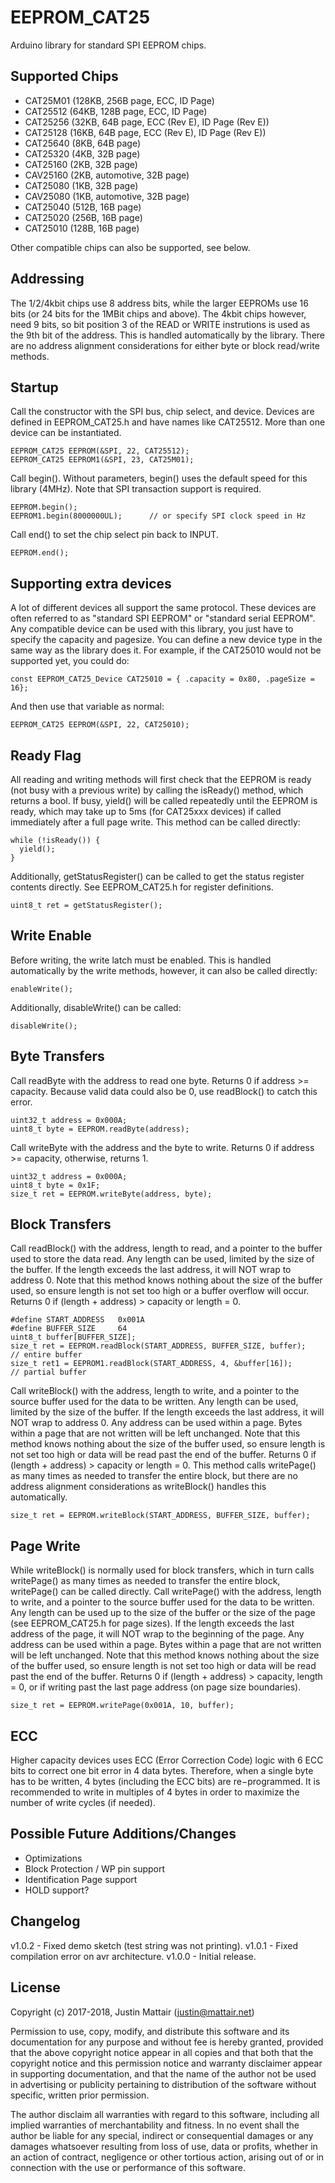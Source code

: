 # EEPROM_CAT25

Arduino library for standard SPI EEPROM chips.


## Supported Chips

* CAT25M01 (128KB, 256B page, ECC, ID Page)
* CAT25512 (64KB, 128B page, ECC, ID Page)
* CAT25256 (32KB, 64B page, ECC (Rev E), ID Page (Rev E))
* CAT25128 (16KB, 64B page, ECC (Rev E), ID Page (Rev E))
* CAT25640 (8KB, 64B page)
* CAT25320 (4KB, 32B page)
* CAT25160 (2KB, 32B page)
* CAV25160 (2KB, automotive, 32B page)
* CAT25080 (1KB, 32B page)
* CAV25080 (1KB, automotive, 32B page)
* CAT25040 (512B, 16B page)
* CAT25020 (256B, 16B page)
* CAT25010 (128B, 16B page)

Other compatible chips can also be supported, see below.


## Addressing

The 1/2/4kbit chips use 8 address bits, while the larger EEPROMs use
16 bits (or 24 bits for the 1MBit chips and above). The 4kbit chips however, need
9 bits, so bit position 3 of the READ or WRITE instrutions is used as the 9th
bit of the address. This is handled automatically by the library. There are no
address alignment considerations for either byte or block read/write methods.


## Startup

Call the constructor with the SPI bus, chip select, and device. Devices are defined
in EEPROM_CAT25.h and have names like CAT25512. More than one device can be instantiated.

```
EEPROM_CAT25 EEPROM(&SPI, 22, CAT25512);
EEPROM_CAT25 EEPROM1(&SPI, 23, CAT25M01);
```

Call begin(). Without parameters, begin() uses the default speed for this
library (4MHz). Note that SPI transaction support is required.

```
EEPROM.begin();
EEPROM1.begin(8000000UL);      // or specify SPI clock speed in Hz
```

Call end() to set the chip select pin back to INPUT.

```
EEPROM.end();
```

## Supporting extra devices

A lot of different devices all support the same protocol. These devices are often
referred to as "standard SPI EEPROM" or "standard serial EEPROM". Any compatible device
can be used with this library, you just have to specify the capacity and pagesize. You
can define a new device type in the same way as the library does it. For example, if the
CAT25010 would not be supported yet, you could do:

    const EEPROM_CAT25_Device CAT25010 = { .capacity = 0x80, .pageSize = 16};

And then use that variable as normal:

    EEPROM_CAT25 EEPROM(&SPI, 22, CAT25010);

## Ready Flag

All reading and writing methods will first check that the EEPROM is ready (not busy with
a previous write) by calling the isReady() method, which returns a bool. If busy, yield()
will be called repeatedly until the EEPROM is ready, which may take up to 5ms (for
CAT25xxx devices) if called immediately after a full page write. This method can be
called directly:

```
while (!isReady()) {
  yield();
}
```

Additionally, getStatusRegister() can be called to get the status register contents directly.
See EEPROM_CAT25.h for register definitions.

```
uint8_t ret = getStatusRegister();
```


## Write Enable

Before writing, the write latch must be enabled. This is handled automatically by the write
methods, however, it can also be called directly:

```
enableWrite();
```

Additionally, disableWrite() can be called:

```
disableWrite();
```


## Byte Transfers

Call readByte with the address to read one byte. Returns 0 if address >= capacity.
Because valid data could also be 0, use readBlock() to catch this error.

```
uint32_t address = 0x000A;
uint8_t byte = EEPROM.readByte(address);
```

Call writeByte with the address and the byte to write. Returns 0 if address >= capacity,
otherwise, returns 1.

```
uint32_t address = 0x000A;
uint8_t byte = 0x1F;
size_t ret = EEPROM.writeByte(address, byte);
```


## Block Transfers

Call readBlock() with the address, length to read, and a pointer to the buffer used to
store the data read. Any length can be used, limited by the size of the buffer. If the length
exceeds the last address, it will NOT wrap to address 0. Note that this method knows nothing about
the size of the buffer used, so ensure length is not set too high or a buffer overflow will
occur. Returns 0 if (length + address) > capacity or length = 0.

```
#define START_ADDRESS   0x001A
#define BUFFER_SIZE     64
uint8_t buffer[BUFFER_SIZE];
size_t ret = EEPROM.readBlock(START_ADDRESS, BUFFER_SIZE, buffer);        // entire buffer
size_t ret1 = EEPROM1.readBlock(START_ADDRESS, 4, &buffer[16]);           // partial buffer
```

Call writeBlock() with the address, length to write, and a pointer to the source buffer used
for the data to be written. Any length can be used, limited by the size of the buffer. If the
length exceeds the last address, it will NOT wrap to address 0. Any address can be used within
a page. Bytes within a page that are not written will be left unchanged. Note that this method
knows nothing about the size of the buffer used, so ensure length is not set too high or data
will be read past the end of the buffer. Returns 0 if (length + address) > capacity or
length = 0. This method calls writePage() as many times as needed to transfer the entire block,
but there are no address alignment considerations as writeBlock() handles this automatically.

```
size_t ret = EEPROM.writeBlock(START_ADDRESS, BUFFER_SIZE, buffer);
```


## Page Write

While writeBlock() is normally used for block transfers, which in turn calls writePage() as
many times as needed to transfer the entire block, writePage() can be called directly.
Call writePage() with the address, length to write, and a pointer to the source buffer used
for the data to be written. Any length can be used up to the size of the buffer or the size
of the page (see EEPROM_CAT25.h for page sizes). If the length exceeds the last address of
the page, it will NOT wrap to the beginning of the page. Any address can be used within a
page. Bytes within a page that are not written will be left unchanged. Note that this method
knows nothing about the size of the buffer used, so ensure length is not set too high or data
will be read past the end of the buffer. Returns 0 if (length + address) > capacity,
length = 0, or if writing past the last page address (on page size boundaries).

```
size_t ret = EEPROM.writePage(0x001A, 10, buffer);
```


## ECC

Higher capacity devices uses ECC (Error Correction Code) logic with 6 ECC bits to correct
one bit error in 4 data bytes. Therefore, when a single byte has to be written, 4 bytes
(including the ECC bits) are re−programmed. It is recommended to write in multiples of 4
bytes in order to maximize the number of write cycles (if needed).


## Possible Future Additions/Changes

* Optimizations
* Block Protection / WP pin support
* Identification Page support
* HOLD support?


## Changelog

v1.0.2 - Fixed demo sketch (test string was not printing).
v1.0.1 - Fixed compilation error on avr architecture.
v1.0.0 - Initial release.


## License

Copyright (c) 2017-2018, Justin Mattair (justin@mattair.net)

Permission to use, copy, modify, and distribute this software
and its documentation for any purpose and without fee is hereby
granted, provided that the above copyright notice appear in all
copies and that both that the copyright notice and this
permission notice and warranty disclaimer appear in supporting
documentation, and that the name of the author not be used in
advertising or publicity pertaining to distribution of the
software without specific, written prior permission.

The author disclaim all warranties with regard to this
software, including all implied warranties of merchantability
and fitness.  In no event shall the author be liable for any
special, indirect or consequential damages or any damages
whatsoever resulting from loss of use, data or profits, whether
in an action of contract, negligence or other tortious action,
arising out of or in connection with the use or performance of
this software.
